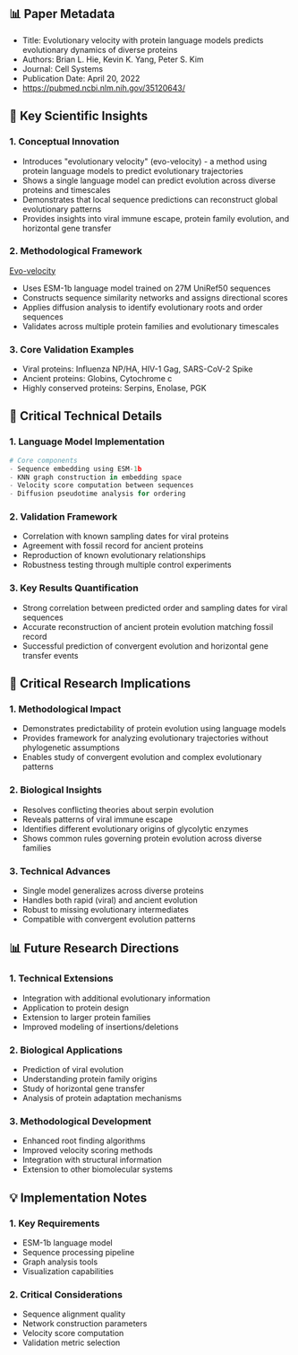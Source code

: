 ## 📊 Paper Metadata
- Title: Evolutionary velocity with protein language models predicts evolutionary dynamics of diverse proteins
- Authors: Brian L. Hie, Kevin K. Yang, Peter S. Kim
- Journal: Cell Systems
- Publication Date: April 20, 2022
- https://pubmed.ncbi.nlm.nih.gov/35120643/ 

## 🔄 Key Scientific Insights
### 1. Conceptual Innovation
- Introduces "evolutionary velocity" (evo-velocity) - a method using protein language models to predict evolutionary trajectories
- Shows a single language model can predict evolution across diverse proteins and timescales
- Demonstrates that local sequence predictions can reconstruct global evolutionary patterns
- Provides insights into viral immune escape, protein family evolution, and horizontal gene transfer

### 2. Methodological Framework

[Evo-velocity](../../../paper-figures/Evo-velocity.png)


- Uses ESM-1b language model trained on 27M UniRef50 sequences
- Constructs sequence similarity networks and assigns directional scores
- Applies diffusion analysis to identify evolutionary roots and order sequences
- Validates across multiple protein families and evolutionary timescales

### 3. Core Validation Examples
- Viral proteins: Influenza NP/HA, HIV-1 Gag, SARS-CoV-2 Spike
- Ancient proteins: Globins, Cytochrome c
- Highly conserved proteins: Serpins, Enolase, PGK

## 🔬 Critical Technical Details
### 1. Language Model Implementation
```python
# Core components
- Sequence embedding using ESM-1b
- KNN graph construction in embedding space
- Velocity score computation between sequences
- Diffusion pseudotime analysis for ordering
```

### 2. Validation Framework
- Correlation with known sampling dates for viral proteins
- Agreement with fossil record for ancient proteins
- Reproduction of known evolutionary relationships
- Robustness testing through multiple control experiments

### 3. Key Results Quantification
- Strong correlation between predicted order and sampling dates for viral sequences
- Accurate reconstruction of ancient protein evolution matching fossil record
- Successful prediction of convergent evolution and horizontal gene transfer events

## 💭 Critical Research Implications
### 1. Methodological Impact
- Demonstrates predictability of protein evolution using language models
- Provides framework for analyzing evolutionary trajectories without phylogenetic assumptions
- Enables study of convergent evolution and complex evolutionary patterns

### 2. Biological Insights
- Resolves conflicting theories about serpin evolution
- Reveals patterns of viral immune escape
- Identifies different evolutionary origins of glycolytic enzymes
- Shows common rules governing protein evolution across diverse families

### 3. Technical Advances
- Single model generalizes across diverse proteins
- Handles both rapid (viral) and ancient evolution
- Robust to missing evolutionary intermediates
- Compatible with convergent evolution patterns

## 📊 Future Research Directions
### 1. Technical Extensions
- Integration with additional evolutionary information
- Application to protein design
- Extension to larger protein families
- Improved modeling of insertions/deletions

### 2. Biological Applications
- Prediction of viral evolution
- Understanding protein family origins
- Study of horizontal gene transfer
- Analysis of protein adaptation mechanisms

### 3. Methodological Development
- Enhanced root finding algorithms
- Improved velocity scoring methods
- Integration with structural information
- Extension to other biomolecular systems

## 💡 Implementation Notes
### 1. Key Requirements
- ESM-1b language model
- Sequence processing pipeline
- Graph analysis tools
- Visualization capabilities

### 2. Critical Considerations
- Sequence alignment quality
- Network construction parameters
- Velocity score computation
- Validation metric selection

